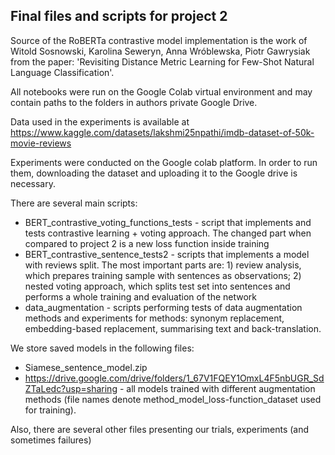 ## Final files and scripts for project 2

Source of the RoBERTa contrastive model implementation is the work of Witold Sosnowski, Karolina Seweryn, Anna Wróblewska, Piotr Gawrysiak from the paper: 'Revisiting Distance Metric Learning for Few-Shot Natural Language Classification'.

All notebooks were run on the Google Colab virtual environment and may contain paths to the folders in authors private Google Drive.

Data used in the experiments is available at https://www.kaggle.com/datasets/lakshmi25npathi/imdb-dataset-of-50k-movie-reviews

Experiments were conducted on the Google colab platform. In order to run them, downloading the dataset and uploading it to the Google drive is necessary. 

There are several main scripts:
* BERT_contrastive_voting_functions_tests - script that implements and tests contrastive learning + voting approach. The changed part when compared to project 2 is a new loss function inside training
* BERT_contrastive_sentence_tests2 - scripts that implements a model with reviews split. The most important parts are: 1) review analysis, which prepares training sample with sentences as observations; 2) nested voting approach, which splits test set into sentences and performs a whole training and evaluation of the network
* data_augmentation - scripts performing tests of data augmentation methods and experiments for methods: synonym replacement, embedding-based replacement, summarising text and back-translation.

We store saved models in the following files:
* Siamese_sentence_model.zip 
* https://drive.google.com/drive/folders/1_67V1FQEY1OmxL4F5nbUGR_SdZTaLedc?usp=sharing - all models trained with different augmentation methods (file names denote method_model_loss-function_dataset used for training). 

Also, there are several other files presenting our trials, experiments (and sometimes failures)



